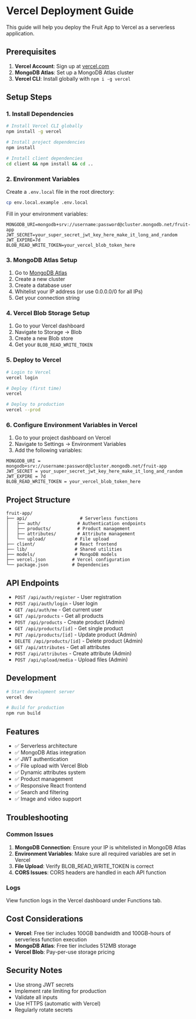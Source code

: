 # Vercel Deployment Guide

This guide will help you deploy the Fruit App to Vercel as a serverless application.

## Prerequisites

1. **Vercel Account**: Sign up at [vercel.com](https://vercel.com)
2. **MongoDB Atlas**: Set up a MongoDB Atlas cluster
3. **Vercel CLI**: Install globally with `npm i -g vercel`

## Setup Steps

### 1. Install Dependencies

```bash
# Install Vercel CLI globally
npm install -g vercel

# Install project dependencies
npm install

# Install client dependencies
cd client && npm install && cd ..
```

### 2. Environment Variables

Create a `.env.local` file in the root directory:

```bash
cp env.local.example .env.local
```

Fill in your environment variables:

```env
MONGODB_URI=mongodb+srv://username:password@cluster.mongodb.net/fruit-app
JWT_SECRET=your_super_secret_jwt_key_here_make_it_long_and_random
JWT_EXPIRE=7d
BLOB_READ_WRITE_TOKEN=your_vercel_blob_token_here
```

### 3. MongoDB Atlas Setup

1. Go to [MongoDB Atlas](https://cloud.mongodb.com)
2. Create a new cluster
3. Create a database user
4. Whitelist your IP address (or use 0.0.0.0/0 for all IPs)
5. Get your connection string

### 4. Vercel Blob Storage Setup

1. Go to your Vercel dashboard
2. Navigate to Storage → Blob
3. Create a new Blob store
4. Get your `BLOB_READ_WRITE_TOKEN`

### 5. Deploy to Vercel

```bash
# Login to Vercel
vercel login

# Deploy (first time)
vercel

# Deploy to production
vercel --prod
```

### 6. Configure Environment Variables in Vercel

1. Go to your project dashboard on Vercel
2. Navigate to Settings → Environment Variables
3. Add the following variables:

```
MONGODB_URI = mongodb+srv://username:password@cluster.mongodb.net/fruit-app
JWT_SECRET = your_super_secret_jwt_key_here_make_it_long_and_random
JWT_EXPIRE = 7d
BLOB_READ_WRITE_TOKEN = your_vercel_blob_token_here
```

## Project Structure

```
fruit-app/
├── api/                    # Serverless functions
│   ├── auth/              # Authentication endpoints
│   ├── products/          # Product management
│   ├── attributes/        # Attribute management
│   └── upload/           # File upload
├── client/               # React frontend
├── lib/                  # Shared utilities
├── models/               # MongoDB models
├── vercel.json          # Vercel configuration
└── package.json         # Dependencies
```

## API Endpoints

- `POST /api/auth/register` - User registration
- `POST /api/auth/login` - User login
- `GET /api/auth/me` - Get current user
- `GET /api/products` - Get all products
- `POST /api/products` - Create product (Admin)
- `GET /api/products/[id]` - Get single product
- `PUT /api/products/[id]` - Update product (Admin)
- `DELETE /api/products/[id]` - Delete product (Admin)
- `GET /api/attributes` - Get all attributes
- `POST /api/attributes` - Create attribute (Admin)
- `POST /api/upload/media` - Upload files (Admin)

## Development

```bash
# Start development server
vercel dev

# Build for production
npm run build
```

## Features

- ✅ Serverless architecture
- ✅ MongoDB Atlas integration
- ✅ JWT authentication
- ✅ File upload with Vercel Blob
- ✅ Dynamic attributes system
- ✅ Product management
- ✅ Responsive React frontend
- ✅ Search and filtering
- ✅ Image and video support

## Troubleshooting

### Common Issues

1. **MongoDB Connection**: Ensure your IP is whitelisted in MongoDB Atlas
2. **Environment Variables**: Make sure all required variables are set in Vercel
3. **File Upload**: Verify BLOB_READ_WRITE_TOKEN is correct
4. **CORS Issues**: CORS headers are handled in each API function

### Logs

View function logs in the Vercel dashboard under Functions tab.

## Cost Considerations

- **Vercel**: Free tier includes 100GB bandwidth and 100GB-hours of serverless function execution
- **MongoDB Atlas**: Free tier includes 512MB storage
- **Vercel Blob**: Pay-per-use storage pricing

## Security Notes

- Use strong JWT secrets
- Implement rate limiting for production
- Validate all inputs
- Use HTTPS (automatic with Vercel)
- Regularly rotate secrets

